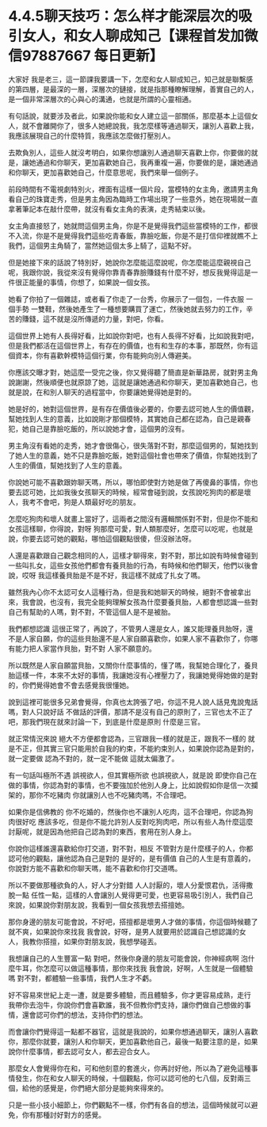 # 4.4.5聊天技巧：怎么样才能深层次的吸引女人，和女人聊成知己【课程首发加微信97887667 每日更新】

大家好 我是老三，這一節課我要講一下，怎麼和女人聊成知己，知己就是聯繫感的第四層，是最深的一層，深層次的鏈接，就是指那種瞭解理解，善實自己的人，是一個非常深層次的心與心的溝通，也就是所謂的心靈相通。

有句話說，就要涉及者此，如果說你能和女人建立這一部關係，那麼基本上這個女人，就不會離開你了，很多人她總說我，我怎麼樣等通過聊天，讓別人喜歡上我，我應該展現自己的什麼特質，我應該怎麼做打壓別人。

去欺負別人，這些人就沒考明白，如果你想讓別人通過聊天喜歡上你，你要做的就是，讓她通過和你聊天，更加喜歡她自己，我再重複一遍，你要做的是，讓她通過和你聊天，更加喜歡她自己，什麼意思呢，我們來舉一個例子。

前段時間有不電視劇特別火，裡面有這樣一個片段，當模特的女主角，邀請男主角看自己的珠寶走秀，但是男主角因為臨時工作場出現了一些意外，她在現場就一直拿著筆記本在敲什麼帶，就沒有看女主角的表演，走秀結束以後。

女主角直接怒了，她就問這個男主角，你是不是覺得我們這些當模特的工作，都很不入流，你是不是覺得我們這些吃青春飯，靠臉吃飯，你是不是打信仰裡就瞧不上我們，這個男主角騎了，當然她這個太多上騎了，這點不好。

但是她接下來的話說了特別好，她說你怎麼能這麼說呢，你怎麼能這麼親視自己呢，我跟你說，我從來沒有覺得你靠青春靠臉賺錢有什麼不好，想反我覺得這是一件很正能量的事情，你想了，如果說一個女孩。

她看了你拍了一個雜誌，或者看了你走了一台秀，你展示了一個包，一件衣服 一個手勢 一雙鞋，然後她產生了一種想要購買了運亡，然後她就去努力的工作，辛苦的賺錢，這不就是沒所傳遞的力量，對吧，你看。

這個世界上她有人長得好看，比如說你對吧，也有人長得不好看，比如說我對吧，但是我們都活在這個世界上，有存在的價值，也有和生存的本事，那既然，你有這個資本，你有喜歡幹模特這個行業，你有能夠向別人傳避美。

你應該交曝才對，她這麼一受完之後，你又覺得聽了簡直是新華路房，就對男主角說謝謝，然後順便也就原諒了她，這就是讓她通過和你聊天，更加喜歡她自己，也就是說，在和別人聊天的過程當中，你要讓她覺得她是對的。

她是好的，她對這個世界，是有存在價值後必要的，你要去認可她人生的價值觀，幫她找到人生的意義，比如說剛才那個模特，其實她自己都在認為，自己是親春犯，她自己是靠臉吃飯的，所以說她才會，這個男的沒有。

男主角沒有看她的走秀，她才會很傷心，很失落對不對，那麼這個男的，幫她找到了她人生的意義，她不只是靠臉吃飯，她對這個社會也帶來了價值，你幫她找到了人生的價值，幫她找到了人生的意義。

你說她可能不喜歡跟妳聊天嗎，所以，哪怕即使對方她是做了再傻鼻的事情，你也要去認可她，比如我後女孩聊天的時候，經常會碰到說，女孩說吃狗肉的都是壞人，我考不會吧，狗是人類最好吃的朋友。

怎麼吃狗肉和壞人就畫上當好了，這兩者之間沒有邏輯關係對不對，但是你不能和女孩這樣聊，你得說，對呀 狗那麼可愛，對人類那麼好，怎麼可以吃呢，也就是說，你要去認可她的觀點，哪怕這個觀點很傻，但沒辦法呀。

人還是喜歡跟自己觀念相同的人，這樣才聊得來，對不對，那比如說有時候會碰到一些叫扎女，這些女孩他們都會有養貝胎的行為，有時候和他們聊天，他們以後會說，哎呀 我這樣養貝胎是不是不好，我這樣不就成了扎女了嗎。

雖然我內心你不太認可女人這種行為，但是我和她聊天的時候，絕對不會被拿出來，我會說，也沒有，我完全能夠理解女孩為什麼要養貝胎，人都會想認識一些對自己有幫助的人嗎，對不對，不管這個人是不是被胎。

我們都想認識 這很正常了，再說了，不管男人還是女人，誰又能理養貝胎呀，還不是人家自願，你的這些貝胎還不是人家自願喜歡你，如果人家不喜歡你了，你哪有能力把人家當作貝胎，對不對 人家不願意的。

所以既然是人家自願當貝胎，又關你什麼事情的，懂了嗎，我幫她合理化了，養貝胎這樣一件，本來不太好的事情，我讓她沒有心裡壓力了，我讓她覺得她做的是對的，你們覺得她會不會去感覺我很懂她。

說到這裡可能很多兄弟會覺得，你真也太誇張了吧，你這不見人說人話見鬼說鬼話嗎，對人只說好話 不做話的評價，那請不是沒有自己的原則了，三官也太不正了吧，那我們現在就來討論一下，到底是什麼是原則 什麼是三官。

就正常情況來說 絕大不方便都會認為，三官跟我一樣的就是正，跟我不一樣的 就是不正，但其實三官只能用於自我的約束，不能約束別人，如果說你認為是對的，就一定要做 認為不對的，就一定不能做 這就太偏激了。

有一句話叫極所不遇 誤視欲人，但其實極所欲 也誤視欲人，就是說 即使你自己在做的事情，你認為對的事情，也不要強加於他別人身上，比如說假如你是信一次攔架的，那你不吃豬肉 你就讓別人也不吃豬肉嗎，不合理吧。

如果你是信佛教的 你不吃婚的，然後你也不讓別人吃肉，這不合理吧，你認為狗肉很好吃 應該多吃，但是你不能允許別人反對吃狗肉吧，所以有些人為什麼這麼討厭呢，就是因為他把自己認為對的東西，套用在別人身上。

你說你這樣誰還喜歡給你打交道，對不對，相反 不管對方是什麼樣子的人，你都認可他的觀點，讓他認為自己是對的 是好的，是有價值 自己的人生是有意義的，你說對方能不喜歡和你聊天嗎，能不喜歡和你打交道嗎。

所以不要做那種欲負的人，好人才分對錯 人人討厭的，壞人分愛恨君仇，活得撒脫一點 任性一點，這樣的人會讓別人覺得更可愛，也更容易吸引別人，我們自己來說，如果說你對朋友說，我看到一個女孩我想去搭擅她。

那你身邊的朋友可能會說，不好吧，搭擅都是壞男人才做的事情，你這個時候聽了就不爽，如果說你來找我 我會說，好呀，是男人就要用於認識自己想認識的女人，我教你搭擅，如果你對朋友說，我想學碰丟。

我想讓自己的人生豐富一點 對吧，然後你身邊的朋友可能會說，你神經病啊 泡什麼牛耳，你怎麼可以做這種事情，那你來找我 我會說，好啊，人生就是一個體驗嗎 對不對，都體驗一些事情，我們人生才不虧。

好不容易來世紀上走一遭，就是要多體驗，而且體驗多，你才更容易成熟，走行 我帶你去泡牛，你說你們會喜歡誰，我不但教你們支持，讓你們做自己想做的事情，還會認可你們的想法，支持你們的想法。

而會讓你們覺得這一點都不器官，這就是我說的，如果你想通過聊天，讓別人喜歡你，那麼你就要，讓別人和你聊天，更加喜歡他自己，最後一點要注意的是，如果說你什麼事情，都去認可女人，都去迎合女人。

那麼女人會覺得你在和，可和他刻意的套進火，你再討好他，所以為了避免這種事情發生，你在和女人聊天的時候，十個觀點，你可以認可他的七八個，反對兩三個，給他的感覺是，你們絕大部分是能夠來得來的。

只是一些小技小細節上，你們觀點不一樣，你們有各自的想法，這個時候就可以避免，你有那種討好對方的感覺。